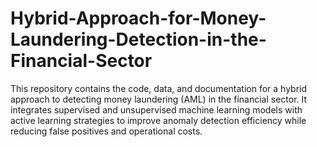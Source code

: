 # Hybrid-Approach-for-Money-Laundering-Detection-in-the-Financial-Sector

This repository contains the code, data, and documentation for a hybrid approach to detecting money laundering (AML) in the financial sector. It integrates supervised and unsupervised machine learning models with active learning strategies to improve anomaly detection efficiency while reducing false positives and operational costs.

